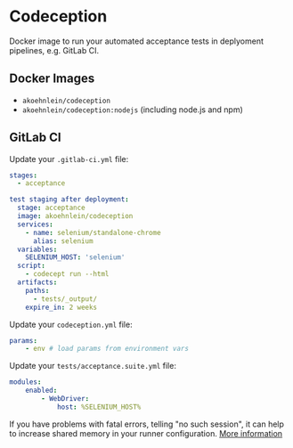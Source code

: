 # Codeception

Docker image to run your automated acceptance tests in deplyoment pipelines, e.g. GitLab CI.

## Docker Images

* `akoehnlein/codeception`
* `akoehnlein/codeception:nodejs` (including node.js and npm)

## GitLab CI

Update your `.gitlab-ci.yml` file:

```yml
stages:
  - acceptance

test staging after deployment:
  stage: acceptance
  image: akoehnlein/codeception
  services:
    - name: selenium/standalone-chrome
      alias: selenium
  variables:
    SELENIUM_HOST: 'selenium'
  script:
    - codecept run --html
  artifacts:
    paths:
      - tests/_output/
    expire_in: 2 weeks
```

Update your `codeception.yml` file:

```yml
params:
    - env # load params from environment vars
```

Update your `tests/acceptance.suite.yml` file:

```yml
modules:
    enabled:
        - WebDriver:
            host: %SELENIUM_HOST%
```

If you have problems with fatal errors, telling "no such session", it can help to increase shared memory in your runner
configuration. [More information](https://github.com/laravel/dusk/issues/105#issuecomment-336762349)
